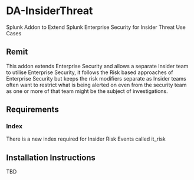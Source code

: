 # DA-InsiderThreat
Splunk Addon to Extend Splunk Enterprise Security for Insider Threat Use Cases

## Remit
This addon extends Enterprise Security and allows a separate Insider team to utilise Enterprise Security, it follows the Risk based approaches of Enterprise Security but keeps the risk modifiers separate as Insider teams often want to restrict what is being alerted on even from the security team as one or more of that team might be the subject of investigations.

## Requirements
### Index
There is a new index required for Insider Risk Events called it_risk

## Installation Instructions
TBD
